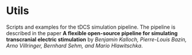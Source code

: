 # Utils

Scripts and examples for the tDCS simulation pipeline. The pipeline is described in the paper **A flexible open-source pipeline for simulating transcranial electric stimulation** by *Benjamin Kalloch, Pierre-Louis Bazin,  Arno Villringer, Bernhard Sehm, and Mario Hlawitschka*.